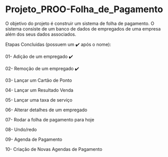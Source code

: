 # Projeto_PROO-Folha_de_Pagamento
O objetivo do projeto é construir um sistema de folha de pagamento. O sistema consiste de um banco de dados de empregados de uma empresa além dos seus dados associados.

Etapas Concluidas (possuem um ✔️️ após o nome):

01- Adição de um empregado ✔️️

02- Remoção de um empregado ✔️️

03- Lançar um Cartão de Ponto

04- Lançar um Resultado Venda

05- Lançar uma taxa de serviço

06- Alterar detalhes de um empregado 

07- Rodar a folha de pagamento para hoje 

08- Undo/redo 

09- Agenda de Pagamento

10- Criação de Novas Agendas de Pagamento 
